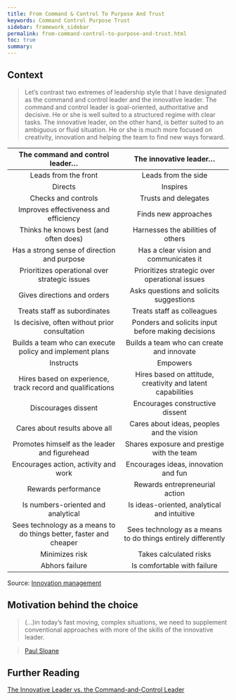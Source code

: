 ```yaml
---
title: From Command & Control To Purpose And Trust
keywords: Command Control Purpose Trust
sidebar: framework_sidebar
permalink: from-command-control-to-purpose-and-trust.html
toc: true
summary:
---
```



## Context
> Let’s contrast two extremes of leadership style that I have designated as the command and control leader and the innovative leader.  The command and control leader is goal-oriented, authoritative and decisive. He or she is well suited to a structured regime with clear tasks. The innovative leader, on the other hand, is better suited to an ambiguous or fluid situation. He or she is much more focused on creativity, innovation and helping the team to find new ways forward.

| The command and control leader…  | The innovative leader…  |
|:-:|:-:|
| Leads from the front	| Leads from the side |
| Directs	| Inspires |
| Checks and controls	| Trusts and delegates |
| Improves effectiveness and efficiency	| Finds new approaches |
| Thinks he knows best (and often does) |	Harnesses the abilities of others |
| Has a strong sense of direction and purpose |	Has a clear vision and communicates it |
| Prioritizes operational over strategic issues |	Prioritizes strategic over operational issues |
| Gives directions and orders |	Asks questions and solicits suggestions |
| Treats staff as subordinates	| Treats staff as colleagues |
| Is decisive, often without prior consultation |	Ponders and solicits input before making decisions |
| Builds a team who can execute policy and implement plans |	Builds a team who can create and innovate |
| Instructs	| Empowers |
| Hires based on experience, track record and qualifications	| Hires based on attitude, creativity and latent capabilities |
| Discourages dissent |	Encourages constructive dissent |
| Cares about results above all	| Cares about ideas, peoples and the vision |
| Promotes himself as the leader and figurehead	| Shares exposure and prestige with the team |
| Encourages action, activity and work	| Encourages ideas, innovation and fun |
| Rewards performance	| Rewards entrepreneurial action |
| Is numbers-oriented and analytical	| Is ideas-oriented, analytical and intuitive |
| Sees technology as a means to do things better, faster and cheaper	| Sees technology as a means to do things entirely differently |
| Minimizes risk	| Takes calculated risks |
| Abhors failure	| Is comfortable with failure |

Source: [Innovation management](http://www.innovationmanagement.se/imtool-articles/the-innovative-leader-vs-the-command-and-control-leader/)

## Motivation behind the choice
> (...)in today’s fast moving, complex situations, we need to supplement conventional approaches with more of the skills of the innovative leader.

> [Paul Sloane](http://www.innovationmanagement.se/author/paul-sloane/)

## Further Reading
[The Innovative Leader vs. the Command-and-Control Leader](http://www.innovationmanagement.se/imtool-articles/the-innovative-leader-vs-the-command-and-control-leader/)
